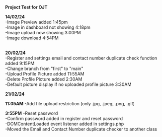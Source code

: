 <b>Project Test for OJT</b>

<b>14/02/24</b><br>
    -Image Preview added 1:45pm<br>
    -Image in dashboard not showing 4:18pm<br>
    -Image upload now showing 3:00PM<br>
    -Image download 4:54PM<br><br>

<b>20/02/24</b><br>
    -Register and settings email and contact number duplicate check function added 9:15PM <br>
    -Change branch from "first" to "main"<br>
    -Upload Profile Picture added 11:55AM <br>
    -Delete Profile Picture added 2:30AM <br>
    -Default picture display if no uploaded profile picture 3:30AM <br>

<b>21/02/24</b><br>

<b>11:05AM</b>
    -Add file upload restriction (only .jpg, .jpeg, .png, .gif)<br>

<b>3:55PM</b>
    -Reset password <br>
    -Confirm password added in register and reset password<br>
    -DOMContentLoaded event listener added in settings.php <br>
    -Moved the Email and Contact Number duplicate checker to another class <br>